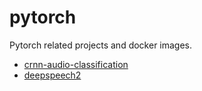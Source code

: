 # pytorch
Pytorch related projects and docker images.

* [crnn-audio-classification](crnn-audio-classification)
* [deepspeech2](deepspeech2)
